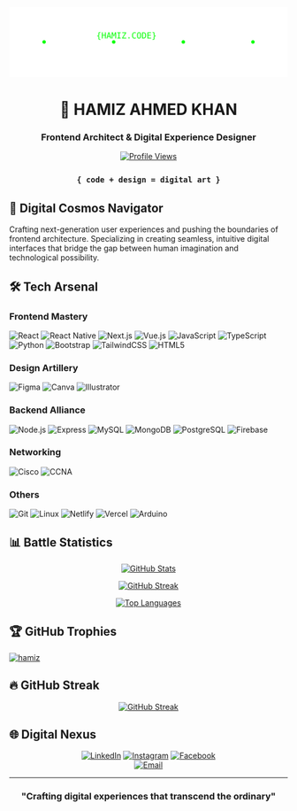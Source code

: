 <div align="center">

![Animated Header](animated-header.svg)

# 🚀 HAMIZ AHMED KHAN
### Frontend Architect & Digital Experience Designer

[![Profile Views](https://komarev.com/ghpvc/?username=hamiz&label=Visitors&color=blueviolet&style=flat)](https://github.com/hamiz)

</div>

<div align="center">

### `{ code + design = digital art }`

</div>

## 🌌 Digital Cosmos Navigator

Crafting next-generation user experiences and pushing the boundaries of frontend architecture. Specializing in creating seamless, intuitive digital interfaces that bridge the gap between human imagination and technological possibility.

## 🛠️ Tech Arsenal

### Frontend Mastery
![React](https://img.shields.io/badge/-React-61DAFB?style=for-the-badge&logo=react&logoColor=black)
![React Native](https://img.shields.io/badge/-React%20Native-61DAFB?style=for-the-badge&logo=react&logoColor=black)
![Next.js](https://img.shields.io/badge/-Next.js-000000?style=for-the-badge&logo=next.js&logoColor=white)
![Vue.js](https://img.shields.io/badge/-Vue.js-4FC08D?style=for-the-badge&logo=vue.js&logoColor=white)
![JavaScript](https://img.shields.io/badge/-JavaScript-F7DF1E?style=for-the-badge&logo=javascript&logoColor=black)
![TypeScript](https://img.shields.io/badge/-TypeScript-3178C6?style=for-the-badge&logo=typescript&logoColor=white)
![Python](https://img.shields.io/badge/-Python-3776AB?style=for-the-badge&logo=python&logoColor=white)
![Bootstrap](https://img.shields.io/badge/-Bootstrap-7952B3?style=for-the-badge&logo=bootstrap&logoColor=white)
![TailwindCSS](https://img.shields.io/badge/-Tailwind%20CSS-38B2AC?style=for-the-badge&logo=tailwind-css&logoColor=white)
![HTML5](https://img.shields.io/badge/-HTML5-E34F26?style=for-the-badge&logo=html5&logoColor=white)

### Design Artillery
![Figma](https://img.shields.io/badge/-Figma-F24E1E?style=for-the-badge&logo=figma&logoColor=white)
![Canva](https://img.shields.io/badge/-Canva-00C4CC?style=for-the-badge&logo=canva&logoColor=white)
![Illustrator](https://img.shields.io/badge/-Illustrator-FF9A00?style=for-the-badge&logo=adobe-illustrator&logoColor=white)

### Backend Alliance
![Node.js](https://img.shields.io/badge/-Node.js-339933?style=for-the-badge&logo=node.js&logoColor=white)
![Express](https://img.shields.io/badge/-Express-000000?style=for-the-badge&logo=express&logoColor=white)
![MySQL](https://img.shields.io/badge/-MySQL-4479A1?style=for-the-badge&logo=mysql&logoColor=white)
![MongoDB](https://img.shields.io/badge/-MongoDB-47A248?style=for-the-badge&logo=mongodb&logoColor=white)
![PostgreSQL](https://img.shields.io/badge/-PostgreSQL-336791?style=for-the-badge&logo=postgresql&logoColor=white)
![Firebase](https://img.shields.io/badge/-Firebase-FFCA28?style=for-the-badge&logo=firebase&logoColor=black)

### Networking
![Cisco](https://img.shields.io/badge/-Cisco-1BA0D7?style=for-the-badge&logo=cisco&logoColor=white)
![CCNA](https://img.shields.io/badge/-CCNA-1BA0D7?style=for-the-badge&logo=cisco&logoColor=white)

### Others
![Git](https://img.shields.io/badge/-Git-F05032?style=for-the-badge&logo=git&logoColor=white)
![Linux](https://img.shields.io/badge/-Linux-FCC624?style=for-the-badge&logo=linux&logoColor=black)
![Netlify](https://img.shields.io/badge/-Netlify-00C7B7?style=for-the-badge&logo=netlify&logoColor=white)
![Vercel](https://img.shields.io/badge/-Vercel-000000?style=for-the-badge&logo=vercel&logoColor=white)
![Arduino](https://img.shields.io/badge/-Arduino-00979D?style=for-the-badge&logo=arduino&logoColor=white)

## 📊 Battle Statistics

<div align="center">

[![GitHub Stats](https://github-readme-stats.vercel.app/api?username=hamiz&show_icons=true&theme=radical)](https://github.com/hamiz)

[![GitHub Streak](https://github-readme-streak-stats.herokuapp.com/?user=hamiz&theme=radical)](https://github.com/hamiz)

[![Top Languages](https://github-readme-stats.vercel.app/api/top-langs/?username=hamiz&layout=compact&theme=radical)](https://github.com/hamiz)

</div>

## 🏆 GitHub Trophies

<p align="left"> <a href="https://github.com/ryo-ma/github-profile-trophy"><img src="https://github-profile-trophy.vercel.app/?username=hamiz&theme=onestar&no-frame=true&column=7&margin-w=15&margin-h=15&no-bg=true&rank=SSS,SS,S,AAA,AA,A,B,C" alt="hamiz" /></a> </p>

## 🔥 GitHub Streak

<div align="center">
  
  [![GitHub Streak](https://github-readme-streak-stats.herokuapp.com/?user=hamiz&theme=radical)](https://github.com/hamiz)

</div>

## 🌐 Digital Nexus

<div align="center">

[![LinkedIn](https://img.shields.io/badge/-LinkedIn-0A66C2?style=for-the-badge&logo=linkedin&logoColor=white)](https://linkedin.com/in/hamiz-ahmed-khan-778729245)
[![Instagram](https://img.shields.io/badge/-Instagram-E4405F?style=for-the-badge&logo=instagram&logoColor=white)](https://instagram.com/hamyz_ahmed_khan)
[![Facebook](https://img.shields.io/badge/-Facebook-1877F2?style=for-the-badge&logo=facebook&logoColor=white)](https://facebook.com/hamiz.ak.official)  
[![Email](https://img.shields.io/badge/-Email-D14836?style=for-the-badge&logo=gmail&logoColor=white)](mailto:hamiz786@gmail.com)

</div>

---

<div align="center">

### "Crafting digital experiences that transcend the ordinary"

</div>
